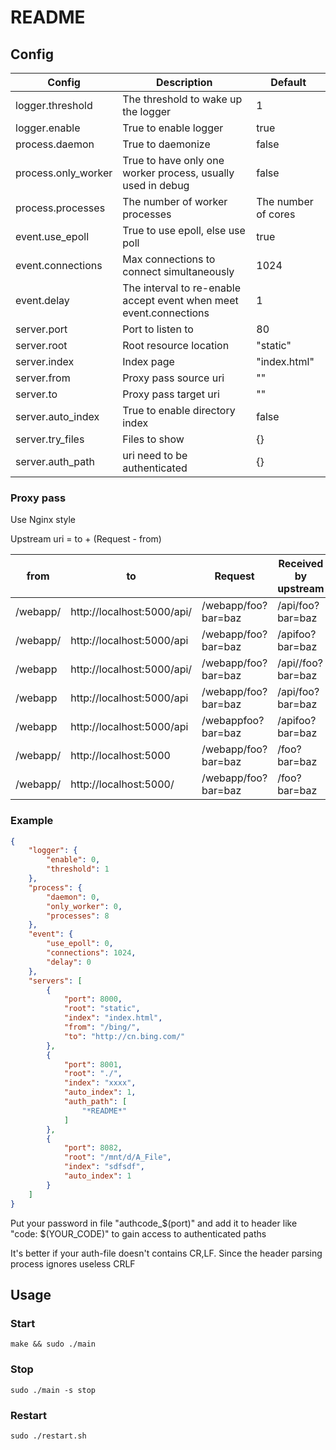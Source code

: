 # README

## Config

| Config              | Description                                                        | Default             |
| ------------------- | ------------------------------------------------------------------ | ------------------- |
| logger.threshold    | The threshold to wake up the logger                                | 1                   |
| logger.enable       | True to enable logger                                              | true                |
| process.daemon      | True to daemonize                                                  | false               |
| process.only_worker | True to have only one worker process, usually used in debug        | false               |
| process.processes   | The number of worker processes                                     | The number of cores |
| event.use_epoll     | True to use epoll, else use poll                                   | true                |
| event.connections   | Max connections to connect simultaneously                          | 1024                |
| event.delay         | The interval to re-enable accept event when meet event.connections | 1                   |
| server.port         | Port to listen to                                                  | 80                  |
| server.root         | Root resource location                                             | "static"            |
| server.index        | Index page                                                         | "index.html"        |
| server.from         | Proxy pass source uri                                              | ""                  |
| server.to           | Proxy pass target uri                                              | ""                  |
| server.auto_index   | True to enable directory index                                     | false               |
| server.try_files    | Files to show                                                      | {}                  |
| server.auth_path    | uri need to be authenticated                                       | {}                  |

### Proxy pass

Use Nginx style

Upstream uri = to + (Request - from)

| from     | to                         | Request             | Received by upstream |
| -------- | -------------------------- | ------------------- | -------------------- |
| /webapp/ | http://localhost:5000/api/ | /webapp/foo?bar=baz | /api/foo?bar=baz     |
| /webapp/ | http://localhost:5000/api  | /webapp/foo?bar=baz | /apifoo?bar=baz      |
| /webapp  | http://localhost:5000/api/ | /webapp/foo?bar=baz | /api//foo?bar=baz    |
| /webapp  | http://localhost:5000/api  | /webapp/foo?bar=baz | /api/foo?bar=baz     |
| /webapp  | http://localhost:5000/api  | /webappfoo?bar=baz  | /apifoo?bar=baz      |
| /webapp/ | http://localhost:5000      | /webapp/foo?bar=baz | /foo?bar=baz         |
| /webapp/ | http://localhost:5000/     | /webapp/foo?bar=baz | /foo?bar=baz         |

### Example

```json
{
    "logger": {
        "enable": 0,
        "threshold": 1
    },
    "process": {
        "daemon": 0,
        "only_worker": 0,
        "processes": 8
    },
    "event": {
        "use_epoll": 0,
        "connections": 1024,
        "delay": 0
    },
    "servers": [
        {
            "port": 8000,
            "root": "static",
            "index": "index.html",
            "from": "/bing/",
            "to": "http://cn.bing.com/"
        },
        {
            "port": 8001,
            "root": "./",
            "index": "xxxx",
            "auto_index": 1,
            "auth_path": [
                "*README*"
            ]
        },
        {
            "port": 8082,
            "root": "/mnt/d/A_File",
            "index": "sdfsdf",
            "auto_index": 1
        }
    ]
}
```

Put your password in file "authcode_$(port)" and add it to header like "code: $(YOUR_CODE)" to gain access to authenticated paths

It's better if your auth-file doesn't contains CR,LF. Since the header parsing process ignores useless CRLF

## Usage

### Start

```shell
make && sudo ./main
```

### Stop

```shell
sudo ./main -s stop
```

### Restart

```shell
sudo ./restart.sh
```